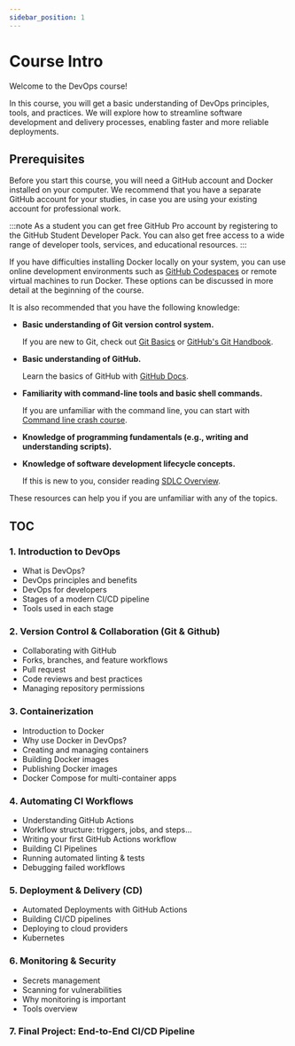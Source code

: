 ```yaml
---
sidebar_position: 1
---
```


# Course Intro

Welcome to the DevOps course!

In this course, you will get a basic understanding of DevOps principles, tools, and practices. We will explore how to streamline software development and delivery processes, enabling faster and more reliable deployments.

## Prerequisites

Before you start this course, you will need a GitHub account and Docker installed on your computer. We recommend that you have a separate GitHub account for your studies, in case you are using your existing account for professional work.

:::note
As a student you can get free GitHub Pro account by registering to the GitHub Student Developer Pack. You can also get free access to a wide range of developer tools, services, and educational resources.
:::

If you have difficulties installing Docker locally on your system, you can use online development environments such as [GitHub Codespaces](https://github.com/features/codespaces) or remote virtual machines to run Docker. These options can be discussed in more detail at the beginning of the course.

It is also recommended that you have the following knowledge:

- **Basic understanding of Git version control system.**

  If you are new to Git, check out [Git Basics](https://git-scm.com/doc) or [GitHub's Git Handbook](https://guides.github.com/introduction/git-handbook/).

- **Basic understanding of GitHub.**

  Learn the basics of GitHub with [GitHub Docs](https://docs.github.com/en/get-started).

- **Familiarity with command-line tools and basic shell commands.**

  If you are unfamiliar with the command line, you can start with [Command line crash course](https://developer.mozilla.org/en-US/docs/Learn_web_development/Getting_started/Environment_setup/Command_line).

- **Knowledge of programming fundamentals (e.g., writing and understanding scripts).**


- **Knowledge of software development lifecycle concepts.**

  If this is new to you, consider reading [SDLC Overview](https://www.geeksforgeeks.org/software-development-life-cycle-sdlc/).

These resources can help you if you are unfamiliar with any of the topics.

## TOC

### 1. Introduction to DevOps

- What is DevOps?
- DevOps principles and benefits
- DevOps for developers
- Stages of a modern CI/CD pipeline
- Tools used in each stage

### 2. Version Control & Collaboration (Git & Github)

- Collaborating with GitHub
- Forks, branches, and feature workflows
- Pull request
- Code reviews and best practices
- Managing repository permissions

### 3. Containerization
- Introduction to Docker
- Why use Docker in DevOps?
- Creating and managing containers
- Building Docker images
- Publishing Docker images
- Docker Compose for multi-container apps

### 4. Automating CI Workflows
- Understanding GitHub Actions
- Workflow structure: triggers, jobs, and steps...
- Writing your first GitHub Actions workflow
- Building CI Pipelines
- Running automated linting & tests
- Debugging failed workflows

### 5. Deployment & Delivery (CD)
- Automated Deployments with GitHub Actions
- Building CI/CD pipelines
- Deploying to cloud providers
- Kubernetes

### 6. Monitoring & Security
- Secrets management
- Scanning for vulnerabilities
- Why monitoring is important
- Tools overview

### 7. Final Project: End-to-End CI/CD Pipeline